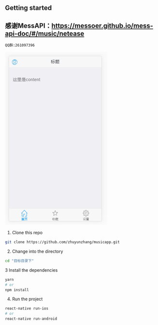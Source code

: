 ## Getting started
## 感谢MessAPI：https://messoer.github.io/mess-api-doc/#/music/netease
```bash
QQ群:261097396
```
![Image](https://raw.githubusercontent.com/hongmaju/light7Local/master/img/productShow/20170518152848.png)

1. Clone this repo

```bash
git clone https://github.com/zhuyunzhang/musicapp.git
```

2. Change into the directory

```bash
cd "目标目录下"
```

3 Install the dependencies

```bash
yarn
# or
npm install
```

4. Run the project

```bash
react-native run-ios
# or
react-native run-android
```
